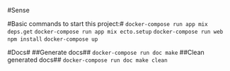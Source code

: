 #Sense                             
                             
#Basic commands to start this project:#
`docker-compose run app mix deps.get`
`docker-compose run app mix ecto.setup`
`docker-compose run web npm install`
`docker-compose up`

#Docs#
##Generate docs##
`docker-compose run doc make`
##Clean generated docs##
`docker-compose run doc make clean`
